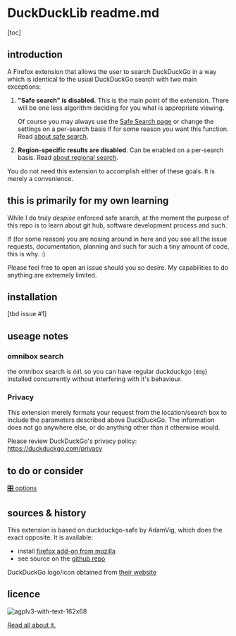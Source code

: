 # DuckDuckLib readme.md

[toc]

## introduction

A Firefox extension that allows the user to search DuckDuckGo in a way which is identical to the usual DuckDuckGo search with two main exceptions:

1. **"Safe search" is disabled.** This is the main point of the extension. There will be one less algorithm deciding for you what is appropriate viewing. 

   Of course you may always use the [Safe Search page](https://safe.duckduckgo.com/) or change the settings on a per-search basis if for some reason you want this function. Read [about safe search](https://help.duckduckgo.com/duckduckgo-help-pages/features/safe-search/).

2. **Region-specific results are disabled**. Can be enabled on a per-search basis. Read [about regional search](https://help.duckduckgo.com/duckduckgo-help-pages/settings/regions/).

You do not need this extension to accomplish either of these goals. It is merely a convenience. 

## this is primarily for my own learning

While I do truly *despise* enforced safe search, at the moment the purpose of this repo is to learn about git hub, software development process and such. 

If (for some reason) you are nosing around in here and you see all the issue requests, documentation, planning and such for such a tiny amount of code, this is why. :)

Please feel free to open an issue should you so desire. My capabilities to do anything are extremely limited. 



## installation

[tbd issue #1]



## useage notes



### omnibox search

the omnibox search is `ddl` so you can have regular duckduckgo (`ddg`) installed concurrently without interfering with it's behaviour. 

### Privacy

This extension merely formats your request from the location/search box to include the parameters described above DuckDuckGo. The information does not go anywhere else, or do anything other than it otherwise would. 

Please review DuckDuckGo's privacy policy: https://duckduckgo.com/privacy

## to do or consider



[🎛 options](https://github.com/CouldBeThis/duckduckLib/labels/%F0%9F%8E%9B%20options)





## sources & history

This extension is based on duckduckgo-safe by AdamVig, which does the exact opposite. It is available:

* install [firefox add-on from mozilla](https://addons.mozilla.org/en-US/firefox/addon/duckduckgo-safe/)
* see source on the [github repo](https://github.com/AdamVig/duckduckgo-safe)


DuckDuckGo logo/icon obtained from [their website](https://duckduckgo.com/assets/common/dax-logo.svg)

## licence 


![agplv3-with-text-162x68](/Volumes/Five-Counter/CouldBeThis/duckducklib/images/agplv3-with-text-162x68.png)

[Read all about it.](https://www.gnu.org/licenses/agpl-3.0.en.html)


